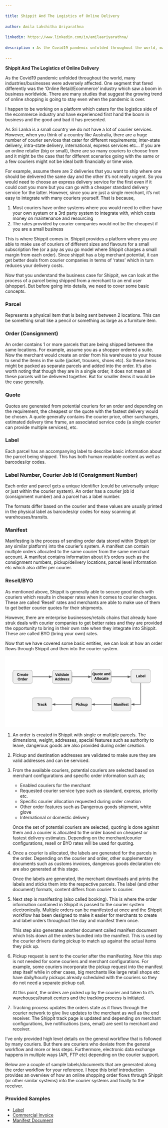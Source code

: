 ```yaml
---

title: Shippit And The Logistics of Online Delivery

author: Amila Lakshitha Ariyarathna

linkedin: https://www.linkedin.com/in/amilaariyarathna/

description : As the Covid19 pandemic unfolded throughout the world, many industries/businesses were adversely affected. One segment that fared differently was the ‘Online Retail/Ecommerce’ industry which saw a boom in business worldwide. There are many studies that suggest the growing trend of online shopping is going to stay even when the pandemic is over.

---
```


**Shippit And The Logistics of Online Delivery**

As the Covid19 pandemic unfolded throughout the world, many industries/businesses were adversely affected. One segment that fared differently was the ‘Online Retail/Ecommerce’ industry which saw a boom in business worldwide. There are many studies that suggest the growing trend of online shopping is going to stay even when the pandemic is over.

I happen to be working on a platform which caters for the logistics side of the ecommerce industry and have experienced first hand the boom in business and the good and bad it has presented.

As Sri Lanka is a small country we do not have a lot of courier services. However, when you think of a country like Australia, there are a huge number of courier services that cater for different requirements; inter-state delivery, intra-state delivery, international, express services etc… If you are an online retailer (big or small), there are so many couriers to choose from and it might be the case that for different scenarios going with the same or a few couriers
might not be ideal both financially or time wise.

For example, assume there are 2 deliveries that you want to ship where one should be delivered the same day and the other it’s not really urgent. So you would need to choose an express delivery service for the first even if it could cost you more but you can go with a cheaper standard delivery service for the latter. However, since you are just a single merchant, it’s not easy to integrate with many couriers yourself. That is because,

1. Most couriers have online systems where you would need to either have your own
system or a 3rd party system to integrate with, which costs money on maintenance
and resourcing
1. The rates provided by courier companies would not be the cheapest if you are a
small business

This is where Shippit comes in. Shippit provides a platform where you are able to make use of couriers of different sizes and flavours for a small subscription fee (or a pay as you go model where Shippit charges a small margin from each order). Since shippit has a big merchant potential, it can get better deals from courier companies in terms of ‘rates’ which in
turn reduces your delivery costs.

Now that you understand the business case for Shippit, we can look at the process of a parcel being shipped from a merchant to an end user (shopper). But before going into details, we need to cover some basic concepts.

### **Parcel**

Represents a physical item that is being sent between 2 locations. This can be something small like a pencil or something as large as a furniture item.

### **Order (Consignment)**

An order contains 1 or more parcels that are being shipped between the same locations. For example, assume you as a shopper ordered a suite. Now the merchant would create an order from his warehouse to your house to send the items in the suite (jacket, trousers, shoes etc). So these items might be packed as separate parcels and added into the order. It’s also worth noting that though they are in a single order, it does not mean all these parcels will be delivered together. But for smaller items it would be the case generally.

### **Quote**

Quotes are generated from potential couriers for an order and depending on the requirement, the cheapest or the quote with the fastest delivery would be chosen. A quote generally contains the courier price, other surcharges, estimated delivery time frame, an associated service code (a single courier can provide multiple services), etc.

### **Label**

Each parcel has an accompanying label to describe basic information about the parcel being shipped. This has both human readable content as well as barcodes/qr codes.

### **Label Number, Courier Job Id (Consignment Number)**

Each order and parcel gets a unique identifier (could be universally unique or just within the courier system). An order has a courier job id (consignment number) and a parcel has a label number.

The formats differ based on the courier and these values are usually printed in the physical label as barcodes/qr codes for easy scanning at warehouses/transits.

### **Manifest**

Manifesting is the process of sending order data stored within Shippit (or any similar platform) into the courier’s system. A manifest can contain multiple orders allocated to the same courier from the same merchant account. A manifest contains information about it’s orders such as the consignment numbers, pickup/delivery locations, parcel level information
etc which also differ per courier.

### **Resell/BYO**

As mentioned above, Shippit is generally able to secure good deals with couriers which results in cheaper rates when it comes to courier charges. These are called ‘Resell’ rates and merchants are able to make use of them to get better courier quotes for their shipments.

However, there are enterprise businesses/retails chains that already have struk deals with courier companies to get better rates and they are provided the opportunity to bring in their own rate when they integrate into Shippit. These are called BYO (bring your own) rates.

Now that we have covered some basic entities, we can look at how an order flows through Shippit and then into the courier system.

<img src="/img/aa_1_2021_03_12.PNG"/>

1. An order is created in Shippit with single or multiple parcels. The dimensions, weight, addresses, special features such as authority to leave, dangerous goods are also provided during order creation.

1. Pickup and destination addresses are validated to make sure they are valid addresses and can be serviced.

1. From the available couriers, potential couriers are selected based on merchant configurations and specific order information such as;

    - Enabled couriers for the merchant
    - Requested courier service type such as standard, express, priority etc.
    - Specific courier allocation requested during order creation
    - Other order features such as Dangerous goods shipment, white glove
    - International or domestic delivery
    
    Once the set of potential couriers are selected, quoting is done against them and a courier is allocated to the order based on cheapest or fastest delivery estimates. Depending on the merchant/courier configurations, resell or BYO rates will be used for quoting.
    
1. Once a courier is allocated, the labels are generated for the parcels in the order. Depending on the courier and order, other supplementary documents such as customs invoices, dangerous goods declaration etc are also generated at this stage.

    Once the labels are generated, the merchant downloads and prints the labels and sticks them into the respective parcels. The label (and other document) formats, content differs from courier to courier.
    
1. Next step is manifesting (also called booking). This is where the order information contained in Shippit is passed to the courier system electronically. Multiple orders can be manifested at once and the Shippit workflow has been designed to make it easier for merchants to create and label orders throughout the day and manifest them once.

    This step also generates another document called manifest document which lists down all the orders bundled into the manifest. This is used by the courier drivers during pickup to match up against the actual items they pick up.
    
1. Pickup request is sent to the courier after the manifesting. Now this step is not needed for some couriers and merchant configurations. For example, some couriers incorporate the pickup request into the manifest step itself while in other cases, big merchants like large retail shops etc have daily/hourly pickups already scheduled with the couriers so they do not need a separate pickup call.

    At this point, the orders are picked up by the courier and taken to it’s warehouses/transit centers and the tracking process is initiated.
    
1. Tracking process updates the orders state as it flows through the courier network to give live updates to the merchant as well as the end receiver. The Shippit track page is updated and depending on merchant configurations, live notifications (sms, email) are sent to merchant and receiver.

I’ve only provided high level details on the general workflow that is followed by many couriers. But there are couriers who deviate from the general workflow and more or less steps. Furthermore, electronic data exchange happens in multiple ways (API, FTP etc) depending on the courier support.

Below are a couple of sample labels/documents that are generated along the order workflow for your reference. I hope this brief introduction provides an overview of how an online shopping order flows through Shippit (or other similar systems) into the courier systems and finally to the receiver.

### **Provided Samples**

- [Label](https://drive.google.com/file/d/1uAjhzziGLqhGULzRuBzt0URHdsD671RG/view?usp=sharing)
- [Commercial Invoice](https://drive.google.com/file/d/1FlB98OhF6APw49h3oqEWKMgm1jRtI2AK/view?usp=sharing)
- [Manifest Document](https://drive.google.com/file/d/1ZQ1oozbntCm2MLCOS4feu4RecVnBkIrg/view?usp=sharing)
